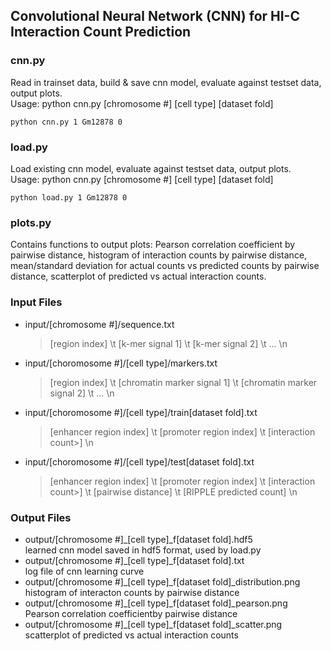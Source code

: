 ## Convolutional Neural Network (CNN) for HI-C Interaction Count Prediction

### cnn.py
Read in trainset data, build & save cnn model, evaluate against testset data, 
output plots.  
Usage: python cnn.py \[chromosome #\] \[cell type\] \[dataset fold\] 
```
python cnn.py 1 Gm12878 0
```
### load.py
Load existing cnn model, evaluate against testset data, output plots.  
Usage: python cnn.py \[chromosome #\] \[cell type\] \[dataset fold\]
```
python load.py 1 Gm12878 0
```
### plots.py	
Contains functions to output plots: Pearson correlation coefficient
by pairwise distance, histogram of interaction counts by pairwise
distance, mean/standard deviation for actual counts vs predicted
counts by pairwise distance, scatterplot of predicted vs actual
interaction counts.

### Input Files
- input/\[chromosome #\]/sequence.txt
  > \[region index\] \t \[k-mer signal 1\] \t \[k-mer signal 2\] \t ... \n
- input/\[choromosome #\]/\[cell type\]/markers.txt
  > \[region index\] \t \[chromatin marker signal 1\] \t \[chromatin marker signal 2\] \t ... \n
- input/\[choromosome #\]/\[cell type\]/train\[dataset fold\].txt
  > \[enhancer region index\] \t \[promoter region index\] \t \[interaction count>\] \n
- input/\[choromosome #\]/\[cell type\]/test\[dataset fold\].txt
  > \[enhancer region index\] \t \[promoter region index\] \t \[interaction count>\] \t \[pairwise distance\] \t \[RIPPLE predicted count\] \n

### Output Files
- output/\[chromosome #\]\_\[cell type\]\_f\[dataset fold\].hdf5  
  learned cnn model saved in hdf5 format, used by load.py
- output/\[chromosome #\]\_\[cell type\]\_f\[dataset fold\].txt  
  log file of cnn learning curve
- output/\[chromosome #\]\_\[cell type\]\_f\[dataset fold\]\_distribution.png  
  histogram of interacton counts by pairwise distance
- output/\[chromosome #\]\_\[cell type\]\_f\[dataset fold\]\_pearson.png  
  Pearson correlation coefficientby pairwise distance
- output/\[chromosome #\]\_\[cell type\]\_f\[dataset fold\]\_scatter.png  
  scatterplot of predicted vs actual interaction counts
